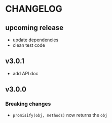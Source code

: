 # CHANGELOG

## upcoming release

- update dependencies
- clean test code

## v3.0.1

- add API doc

## v3.0.0

### Breaking changes

- `promisify(obj, methods)` now returns the `obj`

